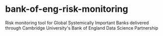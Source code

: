 # bank-of-eng-risk-monitoring
Risk monitoring tool for Global Systemically Important Banks delivered through Cambridge University's Bank of England Data Science Partnership
